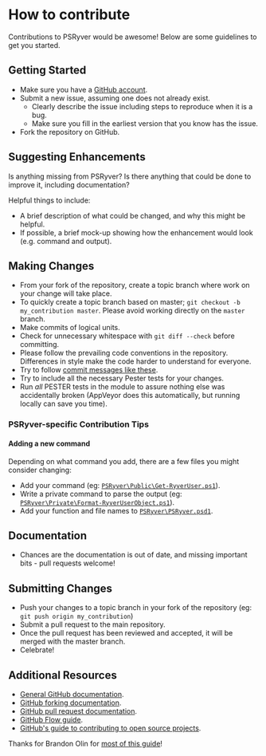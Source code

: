 # How to contribute

Contributions to PSRyver would be awesome!  Below are some guidelines to get you started.

## Getting Started

* Make sure you have a [GitHub account](https://github.com/signup/free).
* Submit a new issue, assuming one does not already exist.
    * Clearly describe the issue including steps to reproduce when it is a bug.
    * Make sure you fill in the earliest version that you know has the issue.
* Fork the repository on GitHub.

## Suggesting Enhancements

Is anything missing from PSRyver?  Is there anything that could be done to improve it, including documentation?

Helpful things to include:

* A brief description of what could be changed, and why this might be helpful.
* If possible, a brief mock-up showing how the enhancement would look (e.g. command and output).

## Making Changes

* From your fork of the repository, create a topic branch where work on your change will take place.
* To quickly create a topic branch based on master; `git checkout -b my_contribution master`. Please avoid working directly on the `master` branch.
* Make commits of logical units.
* Check for unnecessary whitespace with `git diff --check` before committing.
* Please follow the prevailing code conventions in the repository. Differences in style make the code harder to understand for everyone.
* Try to follow [commit messages like these](https://chris.beams.io/posts/git-commit/).
* Try to include all the necessary Pester tests for your changes.
* Run _all_ PESTER tests in the module to assure nothing else was accidentally broken (AppVeyor does this automatically, but running locally can save you time).

### PSRyver-specific Contribution Tips

#### Adding a new command

Depending on what command you add, there are a few files you might consider changing:

* Add your command (eg: [`PSRyver\Public\Get-RyverUser.ps1`](https://github.com/tlindsay42/PSRyver/blob/master/PSRyver/Public/Get-RyverUser.ps1)).
* Write a private command to parse the output (eg: [`PSRyver\Private\Format-RyverUserObject.ps1`](https://github.com/tlindsay42/PSRyver/blob/master/PSRyver/Private/Format-RyverUserObject.ps1)).
* Add your function and file names to [`PSRyver\PSRyver.psd1`](https://github.com/tlindsay42/PSRyver/blob/master/PSRyver/PSRyver.psd1).

## Documentation

* Chances are the documentation is out of date, and missing important bits - pull requests welcome!

## Submitting Changes

* Push your changes to a topic branch in your fork of the repository (eg: `git push origin my_contribution`)
* Submit a pull request to the main repository.
* Once the pull request has been reviewed and accepted, it will be merged with the master branch.
* Celebrate!

## Additional Resources

* [General GitHub documentation](https://help.github.com/).
* [GitHub forking documentation](https://guides.github.com/activities/forking/).
* [GitHub pull request documentation](https://help.github.com/send-pull-requests/).
* [GitHub Flow guide](https://guides.github.com/introduction/flow/).
* [GitHub's guide to contributing to open source projects](https://guides.github.com/activities/contributing-to-open-source/).

Thanks for Brandon Olin for [most of this guide](https://github.com/poshbotio/PoshBot/blob/master/.github/CONTRIBUTING.md)!
